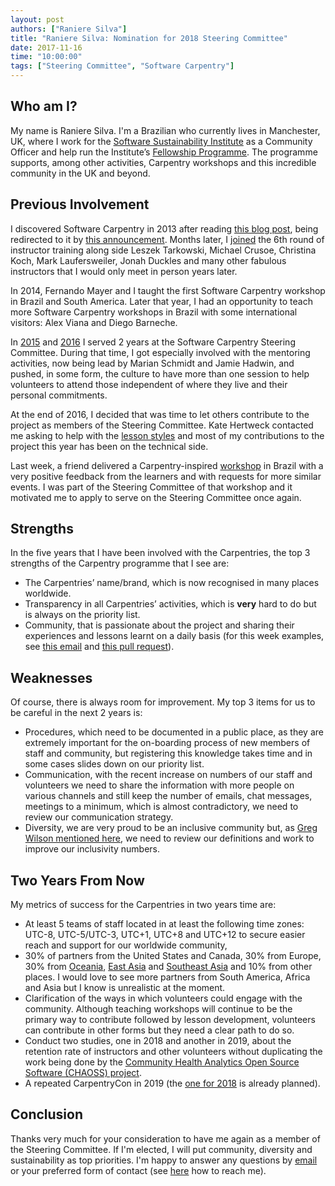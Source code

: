 ```yaml
---
layout: post
authors: ["Raniere Silva"]
title: "Raniere Silva: Nomination for 2018 Steering Committee"
date: 2017-11-16
time: "10:00:00"
tags: ["Steering Committee", "Software Carpentry"]
---
```


## Who am I?

My name is Raniere Silva.
I'm a Brazilian who currently lives in Manchester, UK,
where I work for the [Software Sustainability Institute](https://www.software.ac.uk/) as a Community Officer and
help run the Institute’s [Fellowship Programme](https://www.software.ac.uk/fellowship-programme).
The programme supports, among other activities, Carpentry workshops and this incredible community in the UK and beyond.

## Previous Involvement

I discovered Software Carpentry in 2013 after reading [this blog post](https://kaythaney.com/2013/06/14/announcing-the-mozilla-science-lab/),
being redirected to it by [this announcement](https://blog.mozilla.org/blog/2013/06/14/5992/).
Months later,
I [joined](http://swcarpentry.github.io/training-course/2013/08/raniere-silva/) the 6th round of instructor training
along side Leszek Tarkowski, Michael Crusoe, Christina Koch, Mark Laufersweiler, Jonah Duckles and many other fabulous instructors
that I would only meet in person years later.

In 2014,
Fernando Mayer and I taught the first Software Carpentry workshop in Brazil and South America.
Later that year,
I had an opportunity to teach more Software Carpentry workshops in Brazil
with some international visitors: Alex Viana and Diego Barneche.

In [2015](https://software-carpentry.org/blog/2015/01/scf-nomination-silva.html)
and
[2016](https://software-carpentry.org/blog/2016/01/steering-raniere-silva.html)
I served 2 years at the Software Carpentry Steering Committee.
During that time,
I got especially involved with the mentoring activities,
now being lead by Marian Schmidt and Jamie Hadwin,
and pushed, in some form, the culture to have more than one session to help
volunteers to attend those independent of where they live and their personal commitments.

At the end of 2016,
I decided that was time to let others contribute to the project as members of the Steering Committee.
Kate Hertweck contacted me asking to help with the [lesson styles](https://github.com/swcarpentry/styles)
and most of my contributions to the project this year has been on the technical side.

Last week,
a friend delivered a Carpentry-inspired [workshop](https://github.com/SantosRAC/Python4BioDataBrazilianWorkshop) in Brazil
with a very positive feedback from the learners
and with requests for more similar events.
I was part of the Steering Committee of that workshop 
and it motivated me to apply to serve on the Steering Committee once again.

## Strengths

In the five years that I have been involved with the Carpentries,
the top 3 strengths of the Carpentry programme that I see are:

- The Carpentries’ name/brand,
  which is now recognised in many places worldwide.
- Transparency in all Carpentries’ activities,
  which is **very** hard to do but is always on the priority list.
- Community,
  that is passionate about the project
  and sharing their experiences and lessons learnt on a daily basis
  (for this week examples,
  see [this email](http://lists.software-carpentry.org/pipermail/discuss/2017-November/005585.html) and [this pull request](https://github.com/swcarpentry/workshop-template/pull/438)).

## Weaknesses

Of course,
there is always room for improvement.
My top 3 items for us to be careful in the next 2 years is:

- Procedures,
  which need to be documented in a public place,
  as they are extremely important for the on-boarding process
  of new members of staff and community,
  but registering this knowledge takes time
  and in some cases slides down on our priority list.
- Communication,
  with the recent increase on numbers of our staff and volunteers
  we need to share the information with more people on various channels
  and still keep the number of emails, chat messages, meetings to a minimum,
  which is almost contradictory,
  we need to review our communication strategy.
- Diversity,
  we are very proud to be an inclusive community
  but, as [Greg Wilson mentioned here](http://third-bit.com/2017/11/05/for-everyone.html),
  we need to review our definitions
  and work to improve our inclusivity numbers.

## Two Years From Now

My metrics of success for the Carpentries in two years time are:

- At least 5 teams of staff located in at least the following time zones: UTC-8, UTC-5/UTC-3, UTC+1, UTC+8 and UTC+12 to secure easier reach and support for our worldwide community,
- 30% of partners from the United States and Canada, 30% from Europe, 30% from [Oceania](https://en.wikipedia.org/wiki/Oceania), [East Asia](https://en.wikipedia.org/wiki/East_Asia) and [Southeast Asia](https://en.wikipedia.org/wiki/Southeast_Asia) and 10% from other places. I would love to see more partners from South America, Africa and Asia but I know is unrealistic at the moment.
- Clarification of the ways in which volunteers could engage with the community. Although teaching workshops will continue to be the primary way to contribute followed by lesson development, volunteers can contribute in other forms but they need a clear path to do so.
- Conduct two studies, one in 2018 and another in 2019, about the retention rate of instructors and other volunteers without duplicating the work being done by the [Community Health Analytics Open Source Software (CHAOSS) project](https://chaoss.community/).
- A repeated CarpentryCon in 2019 (the [one for 2018](https://software-carpentry.org/blog/2017/11/carpentrycon.html) is already planned).

## Conclusion

Thanks very much for your consideration to have me again as a member of the Steering Committee.
If I'm elected, I will put community, diversity and sustainability as top priorities.
I'm happy to answer any questions by [email](mailto:raniere@rgaics.com)
or your preferred form of contact (see [here](http://rgaiacs.com/pages/contact.html) how to reach me).